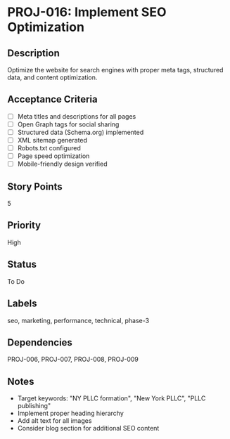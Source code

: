 # PROJ-016: Implement SEO Optimization

## Description
Optimize the website for search engines with proper meta tags, structured data, and content optimization.

## Acceptance Criteria
- [ ] Meta titles and descriptions for all pages
- [ ] Open Graph tags for social sharing
- [ ] Structured data (Schema.org) implemented
- [ ] XML sitemap generated
- [ ] Robots.txt configured
- [ ] Page speed optimization
- [ ] Mobile-friendly design verified

## Story Points
5

## Priority
High

## Status
To Do

## Labels
seo, marketing, performance, technical, phase-3

## Dependencies
PROJ-006, PROJ-007, PROJ-008, PROJ-009

## Notes
- Target keywords: "NY PLLC formation", "New York PLLC", "PLLC publishing"
- Implement proper heading hierarchy
- Add alt text for all images
- Consider blog section for additional SEO content
